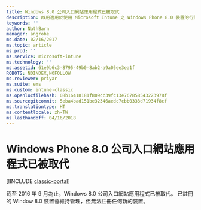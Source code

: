 ```yaml
---
title: Windows 8.0 公司入口網站應用程式已被取代
description: 啟用適用於使用 Microsoft Intune 之 Windows Phone 8.0 裝置的行動裝置管理 (MDM)。
keywords: ''
author: NathBarn
manager: angrobe
ms.date: 02/16/2017
ms.topic: article
ms.prod: ''
ms.service: microsoft-intune
ms.technology: ''
ms.assetid: 61e9b6c3-8795-49b0-8ab2-a9a05ee3ea1f
ROBOTS: NOINDEX,NOFOLLOW
ms.reviewer: priyar
ms.suite: ems
ms.custom: intune-classic
ms.openlocfilehash: 08b16418181f809cc39fc13e767858543223978f
ms.sourcegitcommit: 5eba4bad151be32346aedc7cbb0333d71934f8cf
ms.translationtype: HT
ms.contentlocale: zh-TW
ms.lasthandoff: 04/16/2018
---
```

#  <a name="windows-phone-80-company-portal-app-deprecated"></a>Windows Phone 8.0 公司入口網站應用程式已被取代

[!INCLUDE [classic-portal](../includes/classic-portal.md)]

截至 2016 年 9 月為止，Windows 8.0 公司入口網站應用程式已被取代。 已註冊的 Window 8.0 裝置會維持管理，但無法註冊任何新的裝置。
